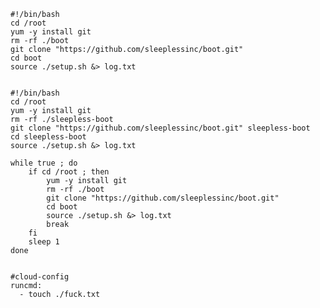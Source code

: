 
	#!/bin/bash
	cd /root
	yum -y install git
	rm -rf ./boot
	git clone "https://github.com/sleeplessinc/boot.git"
	cd boot
	source ./setup.sh &> log.txt


	#!/bin/bash
	cd /root
	yum -y install git
	rm -rf ./sleepless-boot
	git clone "https://github.com/sleeplessinc/boot.git" sleepless-boot
	cd sleepless-boot
	source ./setup.sh &> log.txt

	while true ; do
		if cd /root ; then
			yum -y install git
			rm -rf ./boot
			git clone "https://github.com/sleeplessinc/boot.git"
			cd boot
			source ./setup.sh &> log.txt
			break
		fi
		sleep 1
	done


	#cloud-config
	runcmd:
	  - touch ./fuck.txt



